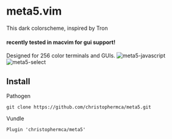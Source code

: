 # meta5.vim
This dark colorscheme, inspired by Tron
#### recently tested in macvim for gui support!
Designed for 256 color terminals and GUIs.
![](http://christophermca.github.io/img/meta5-screenshot.png "meta5-javascript")
![](http://christophermca.github.io/img/meta5-select.png "meta5-select")

## Install
Pathogen
```
git clone https://github.com/christophermca/meta5.git
```

Vundle
```
Plugin 'christophermca/meta5'
```
